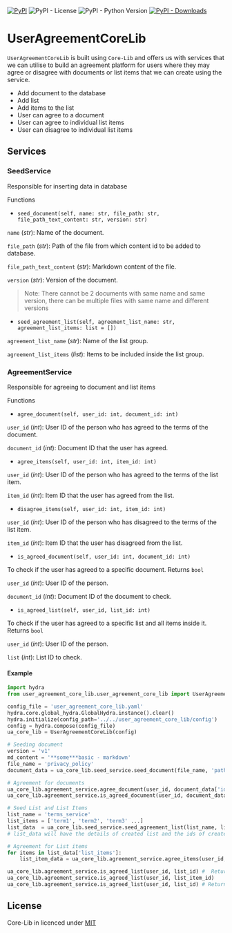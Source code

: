 [![PyPI](https://img.shields.io/pypi/v/core-lib)](https://pypi.org/project/core-lib/)
![PyPI - License](https://img.shields.io/pypi/l/core-lib)
![PyPI - Python Version](https://img.shields.io/pypi/pyversions/core-lib)
[![PyPI - Downloads](https://img.shields.io/pypi/dm/core-lib.svg)](https://pypistats.org/packages/core-lib)

# UserAgreementCoreLib
`UserAgreementCoreLib` is built using `Core-Lib` and offers us with services that we can utilise to build an agreement platform for users where they 
may agree or disagree with documents or list items that we can create using the service. 

- Add document to the database
- Add list 
- Add items to the list
- User can agree to a document
- User can agree to individual list items
- User can disagree to individual list items

## Services

### SeedService
 
Responsible for inserting data in database

Functions 

- `seed_document(self, name: str, file_path: str, file_path_text_content: str, version: str)`

`name` (*str*): Name of the document.

`file_path` (*str*): Path of the file from which content id to be added to database.

`file_path_text_content` (*str*): Markdown content of the file.

`version` (*str*): Version of the document.

>Note: There cannot be 2 documents with same name and same version, there can be multiple files with same name and different versions

- `seed_agreement_list(self, agreement_list_name: str, agreement_list_items: list = [])`

`agreement_list_name` (*str*): Name of the list group.

`agreement_list_items` (*list*): Items to be included inside the list group.


### AgreementService

Responsible for agreeing to document and list items

Functions

- `agree_document(self, user_id: int, document_id: int)`

`user_id` (*int*): User ID of the person who has agreed to the terms of the document.

`document_id` (*int*): Document ID that the user has agreed.


- `agree_items(self, user_id: int, item_id: int)`

`user_id` (*int*): User ID of the person who has agreed to the terms of the list item.

`item_id` (*int*): Item ID that the user has agreed from the list.


- `disagree_items(self, user_id: int, item_id: int)`

`user_id` (*int*): User ID of the person who has disagreed to the terms of the list item.

`item_id` (*int*): Item ID that the user has disagreed from the list.


- `is_agreed_document(self, user_id: int, document_id: int)`

To check if the user has agreed to a specific document. Returns `bool`

`user_id` (*int*): User ID of the person.

`document_id` (*int*): Document ID of the document to check.


- `is_agreed_list(self, user_id, list_id: int)`

To check if the user has agreed to a specific list and all items inside it. Returns `bool`

`user_id` (*int*): User ID of the person.

`list` (*int*): List ID to check.



#### Example

```python
import hydra
from user_agreement_core_lib.user_agreement_core_lib import UserAgreementCoreLib

config_file = 'user_agreement_core_lib.yaml'
hydra.core.global_hydra.GlobalHydra.instance().clear()
hydra.initialize(config_path='../../user_agreement_core_lib/config')
config = hydra.compose(config_file)
ua_core_lib = UserAgreementCoreLib(config)

# Seeding document
version = 'v1'
md_content = '**some***basic - markdown'
file_name = 'privacy_policy'
document_data = ua_core_lib.seed_service.seed_document(file_name, 'path/to/file', md_content, version)

# Agreement for documents
ua_core_lib.agreement_service.agree_document(user_id, document_data['id'])
ua_core_lib.agreement_service.is_agreed_document(user_id, document_data['id'])# Returns True is user has agreed the document

# Seed List and List Items
list_name = 'terms_service'
list_items = ['term1', 'term2', 'term3' ...]
list_data  = ua_core_lib.seed_service.seed_agreement_list(list_name, list_items)
# list_data will have the details of created list and the ids of created items

# Agreement for List items
for items in list_data['list_items']:
    list_item_data = ua_core_lib.agreement_service.agree_items(user_id, items['id'])

ua_core_lib.agreement_service.is_agreed_list(user_id, list_id) #  Returns true if the user has agreed to all the list items
ua_core_lib.agreement_service.is_agreed_list(user_id, list_item_id)
ua_core_lib.agreement_service.is_agreed_list(user_id, list_id) # Returns false after disagreeing to one item

```

## License
Core-Lib in licenced under [MIT](https://github.com/shacoshe/core-lib/blob/master/LICENSE)
